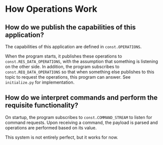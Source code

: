 # How Operations Work

## How do we publish the capabilities of this application?

The capabilities of this application are defined in `const.OPERATIONS`. 

When the program starts, it publishes these operations to `const.RES_DATA_OPERATIONS`, with the assumption that something is listening on the other side. In addition, the program subscribes to `const.REQ_DATA_OPERATIONS` so that when something else publishes to this topic to request the operations, this program can answer. 
See `initialize.py` for implementation.

## How do we interpret commands and perform the requisite functionality?

On startup, the program subscribes to `const.COMMAND_STREAM` to listen for command requests. Upon receiving a command, the payload is parsed and operations are performed based on its value.

This system is not entirely perfect, but it works for now.